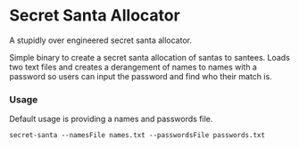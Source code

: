 # Secret Santa Allocator

A stupidly over engineered secret santa allocator.

Simple binary to create a secret santa allocation of santas to santees.
Loads two text files and creates a derangement of names to names with a password
so users can input the password and find who their match is.

### Usage

Default usage is providing a names and passwords file.

`secret-santa --namesFile names.txt --passwordsFile passwords.txt`